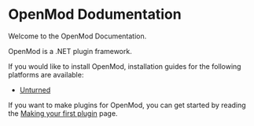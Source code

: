 # OpenMod Dodumentation
Welcome to the OpenMod Documentation.

OpenMod is a .NET plugin framework.



If you would like to install OpenMod, installation guides for the following platforms are available:

- [Unturned](user-guide/installation/unturned.md)

If you want to make plugins for OpenMod, you can get started by reading the [Making your first plugin](development-guide/making-your-first-plugin.md) page.